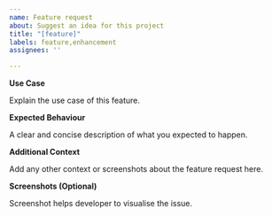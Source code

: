 ```yaml
---
name: Feature request
about: Suggest an idea for this project
title: "[feature]"
labels: feature,enhancement
assignees: ''

---
```



**Use Case**

Explain the use case of this feature.

**Expected Behaviour**

A clear and concise description of what you expected to happen.

**Additional Context**

Add any other context or screenshots about the feature request here.

**Screenshots (Optional)**

Screenshot helps developer to visualise the issue.